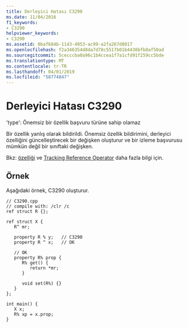 ```yaml
---
title: Derleyici Hatası C3290
ms.date: 11/04/2016
f1_keywords:
- C3290
helpviewer_keywords:
- C3290
ms.assetid: 0baf684b-1143-4953-ac99-a2fa267d8017
ms.openlocfilehash: f2a346354d8da7d78c5517b01b4438bfb8af50ad
ms.sourcegitcommit: 5cecccba0a96c1b4ccea1f7a1cfd91f259cc5bde
ms.translationtype: MT
ms.contentlocale: tr-TR
ms.lasthandoff: 04/01/2019
ms.locfileid: "58774847"
---
```

# <a name="compiler-error-c3290"></a>Derleyici Hatası C3290

'type': Önemsiz bir özellik başvuru türüne sahip olamaz

Bir özellik yanlış olarak bildirildi. Önemsiz özellik bildirimini, derleyici özelliğini güncelleştirecek bir değişken oluşturur ve bir izleme başvurusu mümkün değil bir sınıftaki değişken.

Bkz: [özelliği](../../extensions/property-cpp-component-extensions.md) ve [Tracking Reference Operator](../../extensions/tracking-reference-operator-cpp-component-extensions.md) daha fazla bilgi için.

## <a name="example"></a>Örnek

Aşağıdaki örnek, C3290 oluşturur.

```
// C3290.cpp
// compile with: /clr /c
ref struct R {};

ref struct X {
   R^ mr;

   property R % y;   // C3290
   property R ^ x;   // OK

   // OK
   property R% prop {
      R% get() {
         return *mr;
      }

      void set(R%) {}
   }
};

int main() {
   X x;
   R% xp = x.prop;
}
```